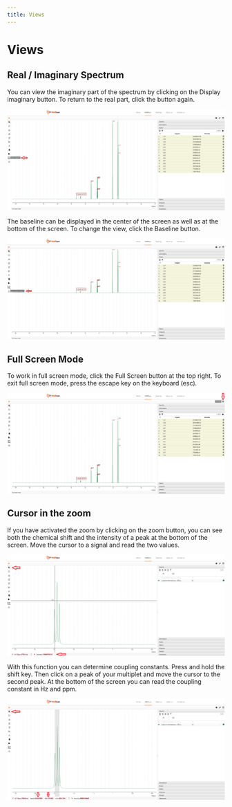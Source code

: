 ```yaml
---
title: Views
---
```


# Views

## Real / Imaginary Spectrum

You can view the imaginary part of the spectrum by clicking on the Display imaginary button. To return to the real part, click the button again.

![views](./View_imaginary_past.png)

The baseline can be displayed in the center of the screen as well as at the bottom of the screen. To change the view, click the Baseline button.

![views](./View_baseline.png)

## Full Screen Mode

To work in full screen mode, click the Full Screen button at the top right. To exit full screen mode, press the escape key on the keyboard (esc).

![views](./Full_screen_mode.png)

## Cursor in the zoom

If you have activated the zoom by clicking on the zoom button, you can see both the chemical shift and the intensity of a peak at the bottom of the screen. Move the cursor to a signal and read the two values.

![views](./Cursor_in_the_zoom_chemical_shift.png)

With this function you can determine coupling constants. Press and hold the shift key. Then click on a peak of your multiplet and move the cursor to the second peak. At the bottom of the screen you can read the coupling constant in Hz and ppm.

![views](./Cursor_in_the_zoom_constants.png)